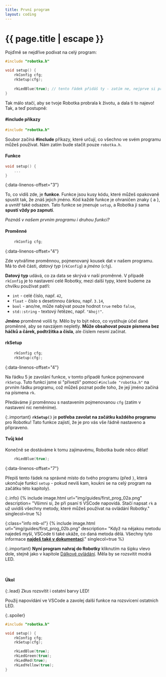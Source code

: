 ```yaml
---
title: První program
layout: coding
---
```


# {{ page.title | escape }}

Pojďmě se nejdříve podívat na celý program:

```cpp
#include "robotka.h"

void setup() {
    rkConfig cfg;
    rkSetup(cfg);
    
    rkLedBlue(true); // tento řádek přidáš ty - zatím ne, nejprve si pročti tuto kapitolu!
}
```

Tak málo stačí, aby se tvoje Robotka probrala k životu, a dala ti to najevo!
Tak, a teď postupně:

#### #include příkazy
```cpp
#include "robotka.h"
```
Soubor začíná **#include** příkazy, které určují, co všechno ve svém programu
můžeš používat. Nám zatím bude stačít pouze `robotka.h`.

#### Funkce
```cpp
void setup() {
    ...
}
```
{:data-linenos-offset="3"}

To, co vidíš zde, je **funkce**. Funkce jsou kusy kódu, které můžeš opakovaně
spustit tak, že znáš jejich jméno. Kód každé funkce je ohraničen znaky { a },
a uvnitř také odsazen.
Tato funkce se jmenuje `setup`, a Robotka ji sama **spustí vždy po zapnutí**.

_Poznáš v našem prvním programu i druhou funkci?_

#### Proměnné
```cpp
    rkConfig cfg;
```
{:data-linenos-offset="4"}

Zde vytváříme proměnnou, pojmenovaný kousek dat v našem programu.
Má to dvě části, _datový typ_ (`rkConfig`) a _jméno_ (`cfg`).

**Datový typ** udává, co za data se skrývá v naší proměnné. V případě `rkConfig`
je to nastavení celé Robotky,
mezi další typy, které budeme za chvilku používat patří:
*  `int` - celé číslo, např. `42`,
*  `float` - číslo s desetinnou čárkou, např. `3.14`,
*  `bool` - ano/ne, může nabývat pouze hodnot `true` nebo `false`,
*  `std::string` - textový řetězec, např. `"Ahoj!"`.


**Jméno** proměnné volíš ty. Mělo by to být něco, co vystihuje účel dané proměnné,
aby se navzájem nepletly. **Může obsahovat pouze písmena bez háčků a čárek,
podtržítka a čísla**, ale číslem nesmí začínat.

#### rkSetup
```cpp
    rkConfig cfg;
    rkSetup(cfg);
```
{:data-linenos-offset="4"}

Na řádku 5 je zavolání funkce, v tomto případě funkce pojmenované `rkSetup`. Tuto funkci jsme si
"přivezli" pomocí `#include "robotka.h"` na prvním řádku programu, což můžeš poznat podle toho,
že její jméno začíná na písmena `rk`.

Předáváme jí proměnnou s nastavením pojmenovanou `cfg` (zatím v nastavení nic neměníme).

{:.important}
**`rkSetup()`** je **potřeba zavolat na začátku každého programu** pro Robotku! Tato funkce zajistí,
že je pro vás vše řádně nastaveno a připraveno.


#### Tvůj kód
Konečně se dostáváme k tomu zajímavému, Robotka bude něco dělat!

```cpp
    rkLedBlue(true);
```
{:data-linenos-offset="7"}

Přepiš tento řádek na správné místo do tvého programu (před `}`, která ukončuje
funkci `setup` - pokud nevíš kam, koukni se na celý program na začátku této kapitoly).

{:.info}
{% include image.html
    url="img/guides/first_prog_02a.png"
    description=
        "Všimni si, že při psaní ti VSCode napovídá. Stačí napsat `rk` a už uvidíš všechny metody, které můžeš používat na ovládání Robotky."
    singlecol=true
 %}

{:class="info mb-xl"}
{% include image.html
    url="img/guides/first_prog_02b.png"
    description=
        "Když na nějakou metodu najedeš myší, VSCode ti také ukáže, co daná metoda dělá. Všechny tyto informace **[najdeš také v dokumentaci](https://roboticsbrno.github.io/RB3201-RBControl-Roboruka-library/modules.html)**."
    singlecol=true
 %}

{:.important}
**Nyní program nahraj do Robotky** kliknutím na šipku vlevo dole, stejně jako v kapitole [Dálkové ovládání]({{"/coding/001_dalkove_ovladani.html#nahrání-programu-do-robotky"|relative_url}}).
Měla by se rozsvítit modrá LED.

<br>

#### Úkol

{:.lead}
Zkus rozsvítit i ostatní barvy LED!

Použij napovídání ve VSCode a zavolej další funkce na rozsvícení ostatních LED.

{:.spoiler}
```cpp
#include "robotka.h"

void setup() {
    rkConfig cfg;
    rkSetup(cfg);

    rkLedBlue(true);
    rkLedGreen(true);
    rkLedRed(true);
    rkLedYellow(true);
}
```
